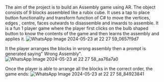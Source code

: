 The aim of the project is to build an Assembly game using AR. The object consists of 9 blocks assembled like a rubix cube. It uses a tap to place button functionality and transform function of C# to 
move the vertices, edges , centre, faces outwards to disassemble and inwards to assemble.
It is a fun 1 player game where the player first clicks on the bulb shaped button to know the contents of the game and then learns the assembly and applies it.
![WhatsApp Image 2024-05-23 at 22 27 59_0657f9d7](https://github.com/HarshR3003/AR_Assembly_Game/assets/126558668/c714814f-44e3-4393-8d24-c6c5c6d29053)


It the player arranges the blocks in wrong assembly then a prompt is generated saying" Wrong Assembly".
![WhatsApp Image 2024-05-23 at 22 27 58_aa76a7a0](https://github.com/HarshR3003/AR_Assembly_Game/assets/126558668/c3d515d8-2245-45c0-bf8c-2c79840fda80)

Once the player is able to arrange all the blocks in the correct order, the game ends:
![WhatsApp Image 2024-05-23 at 22 27 58_84923841](https://github.com/HarshR3003/AR_Assembly_Game/assets/126558668/59fa41d7-d20e-467c-bf74-c7023f7dbb09)

